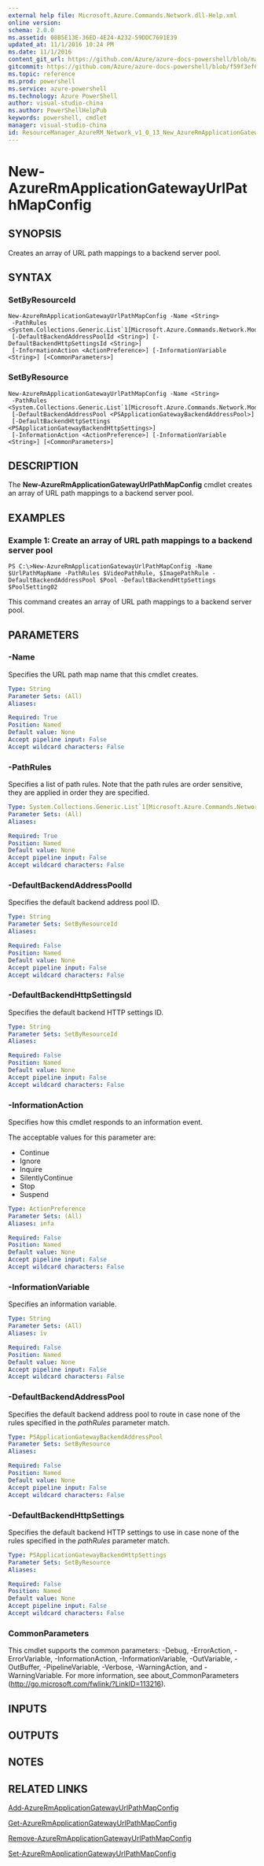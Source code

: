 ```yaml
---
external help file: Microsoft.Azure.Commands.Network.dll-Help.xml
online version: 
schema: 2.0.0
ms.assetid: 08B5E13E-36ED-4E24-A232-59DDC7691E39
updated_at: 11/1/2016 10:24 PM
ms.date: 11/1/2016
content_git_url: https://github.com/Azure/azure-docs-powershell/blob/master/azureps-cmdlets-docs/ResourceManager/AzureRM.Network/v1.0.13/New-AzureRmApplicationGatewayUrlPathMapConfig.md
gitcommit: https://github.com/Azure/azure-docs-powershell/blob/f59f3ef60bc592383812213e69fd77ba950759ed/azureps-cmdlets-docs/ResourceManager/AzureRM.Network/v1.0.13/New-AzureRmApplicationGatewayUrlPathMapConfig.md
ms.topic: reference
ms.prod: powershell
ms.service: azure-powershell
ms.technology: Azure PowerShell
author: visual-studio-china
ms.author: PowerShellHelpPub
keywords: powershell, cmdlet
manager: visual-studio-china
id: ResourceManager_AzureRM_Network_v1_0_13_New_AzureRmApplicationGatewayUrlPathMapConfig_md
---
```


# New-AzureRmApplicationGatewayUrlPathMapConfig

## SYNOPSIS
Creates an array of URL path mappings to a backend server pool.

## SYNTAX

### SetByResourceId
```
New-AzureRmApplicationGatewayUrlPathMapConfig -Name <String>
 -PathRules <System.Collections.Generic.List`1[Microsoft.Azure.Commands.Network.Models.PSApplicationGatewayPathRule]>
 [-DefaultBackendAddressPoolId <String>] [-DefaultBackendHttpSettingsId <String>]
 [-InformationAction <ActionPreference>] [-InformationVariable <String>] [<CommonParameters>]
```

### SetByResource
```
New-AzureRmApplicationGatewayUrlPathMapConfig -Name <String>
 -PathRules <System.Collections.Generic.List`1[Microsoft.Azure.Commands.Network.Models.PSApplicationGatewayPathRule]>
 [-DefaultBackendAddressPool <PSApplicationGatewayBackendAddressPool>]
 [-DefaultBackendHttpSettings <PSApplicationGatewayBackendHttpSettings>]
 [-InformationAction <ActionPreference>] [-InformationVariable <String>] [<CommonParameters>]
```

## DESCRIPTION
The **New-AzureRmApplicationGatewayUrlPathMapConfig** cmdlet creates an array of URL path mappings to a backend server pool.

## EXAMPLES

### Example 1: Create an array of URL path mappings to a backend server pool
```
PS C:\>New-AzureRmApplicationGatewayUrlPathMapConfig -Name $UrlPathMapName -PathRules $VideoPathRule, $ImagePathRule -DefaultBackendAddressPool $Pool -DefaultBackendHttpSettings $PoolSetting02
```

This command creates an array of URL path mappings to a backend server pool.

## PARAMETERS

### -Name
Specifies the URL path map name that this cmdlet creates.

```yaml
Type: String
Parameter Sets: (All)
Aliases: 

Required: True
Position: Named
Default value: None
Accept pipeline input: False
Accept wildcard characters: False
```

### -PathRules
Specifies a list of path rules.
Note that the path rules are order sensitive, they are applied in order they are specified.

```yaml
Type: System.Collections.Generic.List`1[Microsoft.Azure.Commands.Network.Models.PSApplicationGatewayPathRule]
Parameter Sets: (All)
Aliases: 

Required: True
Position: Named
Default value: None
Accept pipeline input: False
Accept wildcard characters: False
```

### -DefaultBackendAddressPoolId
Specifies the default backend address pool ID.

```yaml
Type: String
Parameter Sets: SetByResourceId
Aliases: 

Required: False
Position: Named
Default value: None
Accept pipeline input: False
Accept wildcard characters: False
```

### -DefaultBackendHttpSettingsId
Specifies the default backend HTTP settings ID.

```yaml
Type: String
Parameter Sets: SetByResourceId
Aliases: 

Required: False
Position: Named
Default value: None
Accept pipeline input: False
Accept wildcard characters: False
```

### -InformationAction
Specifies how this cmdlet responds to an information event.

The acceptable values for this parameter are:

- Continue
- Ignore
- Inquire
- SilentlyContinue
- Stop
- Suspend

```yaml
Type: ActionPreference
Parameter Sets: (All)
Aliases: infa

Required: False
Position: Named
Default value: None
Accept pipeline input: False
Accept wildcard characters: False
```

### -InformationVariable
Specifies an information variable.

```yaml
Type: String
Parameter Sets: (All)
Aliases: iv

Required: False
Position: Named
Default value: None
Accept pipeline input: False
Accept wildcard characters: False
```

### -DefaultBackendAddressPool
Specifies the default backend address pool to route in case none of the rules specified in the *pathRules* parameter match.

```yaml
Type: PSApplicationGatewayBackendAddressPool
Parameter Sets: SetByResource
Aliases: 

Required: False
Position: Named
Default value: None
Accept pipeline input: False
Accept wildcard characters: False
```

### -DefaultBackendHttpSettings
Specifies the default backend HTTP settings to use in case none of the rules specified in the *pathRules* parameter match.

```yaml
Type: PSApplicationGatewayBackendHttpSettings
Parameter Sets: SetByResource
Aliases: 

Required: False
Position: Named
Default value: None
Accept pipeline input: False
Accept wildcard characters: False
```

### CommonParameters
This cmdlet supports the common parameters: -Debug, -ErrorAction, -ErrorVariable, -InformationAction, -InformationVariable, -OutVariable, -OutBuffer, -PipelineVariable, -Verbose, -WarningAction, and -WarningVariable. For more information, see about_CommonParameters (http://go.microsoft.com/fwlink/?LinkID=113216).

## INPUTS

## OUTPUTS

## NOTES

## RELATED LINKS

[Add-AzureRmApplicationGatewayUrlPathMapConfig](xref:ResourceManager/AzureRM.Network/v1.0.13/Add-AzureRmApplicationGatewayUrlPathMapConfig.md)

[Get-AzureRmApplicationGatewayUrlPathMapConfig](xref:ResourceManager/AzureRM.Network/v1.0.13/Get-AzureRmApplicationGatewayUrlPathMapConfig.md)

[Remove-AzureRmApplicationGatewayUrlPathMapConfig](xref:ResourceManager/AzureRM.Network/v1.0.13/Remove-AzureRmApplicationGatewayUrlPathMapConfig.md)

[Set-AzureRmApplicationGatewayUrlPathMapConfig](xref:ResourceManager/AzureRM.Network/v1.0.13/Set-AzureRmApplicationGatewayUrlPathMapConfig.md)


